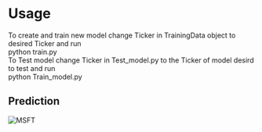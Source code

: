 <H1>Usage</H1>
To create and train new model change Ticker in TrainingData object to desired Ticker and run
<br>
python train.py
<br>
To Test model change Ticker in Test_model.py to the Ticker of model desird to test and run
<br>
python Train_model.py
<br>
<h2>Prediction</h2>

![MSFT](https://user-images.githubusercontent.com/32850887/107524568-ee99d180-6bdb-11eb-866a-7eeaf46a8b15.png)
